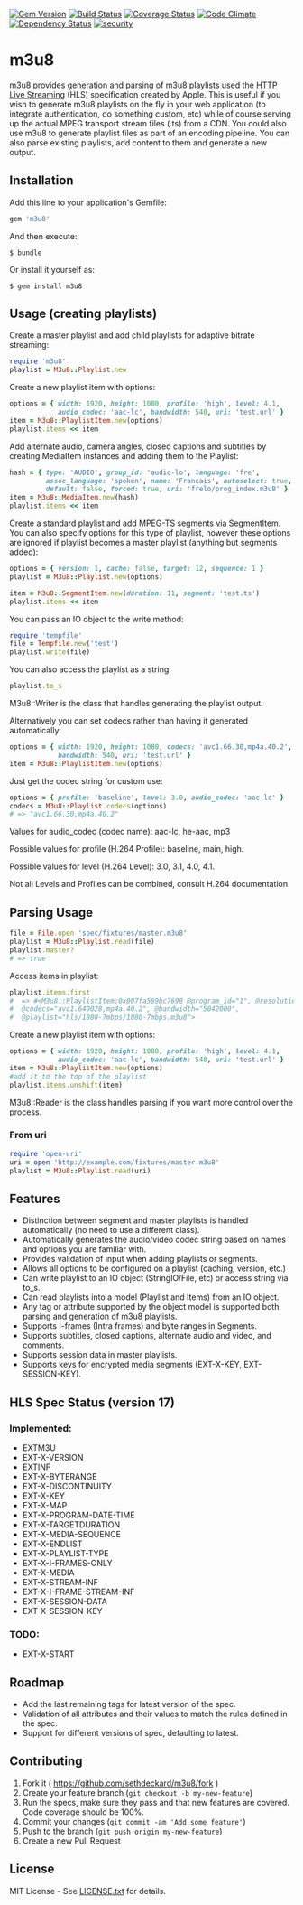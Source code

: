 [![Gem Version](https://badge.fury.io/rb/m3u8.svg)](http://badge.fury.io/rb/m3u8)
[![Build Status](https://travis-ci.org/sethdeckard/m3u8.svg?branch=master)](https://travis-ci.org/sethdeckard/m3u8)
[![Coverage Status](https://coveralls.io/repos/github/sethdeckard/m3u8/badge.svg?branch=master)](https://coveralls.io/github/sethdeckard/m3u8?branch=master)
[![Code Climate](https://codeclimate.com/github/sethdeckard/m3u8/badges/gpa.svg)](https://codeclimate.com/github/sethdeckard/m3u8)
[![Dependency Status](https://gemnasium.com/sethdeckard/m3u8.svg)](https://gemnasium.com/sethdeckard/m3u8)
[![security](https://hakiri.io/github/sethdeckard/m3u8/master.svg)](https://hakiri.io/github/sethdeckard/m3u8/master)
# m3u8

m3u8 provides generation and parsing of m3u8 playlists used the [HTTP Live Streaming](https://developer.apple.com/library/ios/documentation/networkinginternet/conceptual/streamingmediaguide/Introduction/Introduction.html#//apple_ref/doc/uid/TP40008332-CH1-SW1) (HLS) specification created by Apple. This is useful if you wish to generate m3u8 playlists on the fly in your web application (to integrate authentication, do something custom,  etc) while of course serving up the actual MPEG transport stream files (.ts) from a CDN. You could also use m3u8 to generate playlist files as part of an encoding pipeline. You can also parse existing playlists, add content to them and generate a new output.

## Installation

Add this line to your application's Gemfile:

```ruby
gem 'm3u8'
```

And then execute:

    $ bundle

Or install it yourself as:

    $ gem install m3u8

## Usage (creating playlists)
    
Create a master playlist and add child playlists for adaptive bitrate streaming:

```ruby
require 'm3u8'
playlist = M3u8::Playlist.new
```

Create a new playlist item with options:

```ruby
options = { width: 1920, height: 1080, profile: 'high', level: 4.1,
            audio_codec: 'aac-lc', bandwidth: 540, uri: 'test.url' }
item = M3u8::PlaylistItem.new(options)
playlist.items << item
```    
 
Add alternate audio, camera angles, closed captions and subtitles by creating MediaItem instances and adding them to the Playlist:

```ruby
hash = { type: 'AUDIO', group_id: 'audio-lo', language: 'fre',
         assoc_language: 'spoken', name: 'Francais', autoselect: true,
         default: false, forced: true, uri: 'frelo/prog_index.m3u8' }
item = M3u8::MediaItem.new(hash)
playlist.items << item
```
  
Create a standard playlist and add MPEG-TS segments via SegmentItem. You can also specify options for this type of playlist, however these options are ignored if playlist becomes a master playlist (anything but segments added):

```ruby
options = { version: 1, cache: false, target: 12, sequence: 1 }
playlist = M3u8::Playlist.new(options)

item = M3u8::SegmentItem.new(duration: 11, segment: 'test.ts')
playlist.items << item
```
    
You can pass an IO object to the write method:

```ruby
require 'tempfile'
file = Tempfile.new('test')
playlist.write(file)
```

You can also access the playlist as a string:

```ruby
playlist.to_s
``` 

M3u8::Writer is the class that handles generating the playlist output.

Alternatively you can set codecs rather than having it generated automatically:

```ruby
options = { width: 1920, height: 1080, codecs: 'avc1.66.30,mp4a.40.2',
            bandwidth: 540, uri: 'test.url' }
item = M3u8::PlaylistItem.new(options)
```

Just get the codec string for custom use:

```ruby
options = { profile: 'baseline', level: 3.0, audio_codec: 'aac-lc' }
codecs = M3u8::Playlist.codecs(options)
# => "avc1.66.30,mp4a.40.2"
```  
      
Values for audio_codec (codec name): aac-lc, he-aac, mp3
    
Possible values for profile (H.264 Profile): baseline, main, high.
    
Possible values for level (H.264 Level): 3.0, 3.1, 4.0, 4.1. 

Not all Levels and Profiles can be combined, consult H.264 documentation

## Parsing Usage

```ruby
file = File.open 'spec/fixtures/master.m3u8'
playlist = M3u8::Playlist.read(file)
playlist.master?
# => true
```

Access items in playlist:

```ruby
playlist.items.first
#  => #<M3u8::PlaylistItem:0x007fa569bc7698 @program_id="1", @resolution="1920x1080", 
#  @codecs="avc1.640028,mp4a.40.2", @bandwidth="5042000", 
#  @playlist="hls/1080-7mbps/1080-7mbps.m3u8">
```

Create a new playlist item with options:

```ruby
options = { width: 1920, height: 1080, profile: 'high', level: 4.1,
            audio_codec: 'aac-lc', bandwidth: 540, uri: 'test.url' }
item = M3u8::PlaylistItem.new(options)
#add it to the top of the playlist
playlist.items.unshift(item)
```

M3u8::Reader is the class handles parsing if you want more control over the process.
    
### From uri

```ruby
require 'open-uri'
uri = open 'http://example.com/fixtures/master.m3u8'
playlist = M3u8::Playlist.read(uri)
```

## Features
* Distinction between segment and master playlists is handled automatically (no need to use a different class).
* Automatically generates the audio/video codec string based on names and options you are familiar with.
* Provides validation of input when adding playlists or segments.
* Allows all options to be configured on a playlist (caching, version, etc.)
* Can write playlist to an IO object (StringIO/File, etc) or access string via to_s.
* Can read playlists into a model (Playlist and Items) from an IO object.
* Any tag or attribute supported by the object model is supported both parsing and generation of m3u8 playlists.
* Supports I-frames (Intra frames) and byte ranges in Segments.
* Supports subtitles, closed captions, alternate audio and video, and comments.
* Supports session data in master playlists.
* Supports keys for encrypted media segments (EXT-X-KEY, EXT-SESSION-KEY).

## HLS Spec Status (version 17)
### Implemented:
* EXTM3U
* EXT-X-VERSION
* EXTINF  
* EXT-X-BYTERANGE
* EXT-X-DISCONTINUITY
* EXT-X-KEY
* EXT-X-MAP
* EXT-X-PROGRAM-DATE-TIME
* EXT-X-TARGETDURATION
* EXT-X-MEDIA-SEQUENCE
* EXT-X-ENDLIST
* EXT-X-PLAYLIST-TYPE
* EXT-X-I-FRAMES-ONLY
* EXT-X-MEDIA
* EXT-X-STREAM-INF
* EXT-X-I-FRAME-STREAM-INF
* EXT-X-SESSION-DATA
* EXT-X-SESSION-KEY

### TODO:
* EXT-X-START

## Roadmap 
* Add the last remaining tags for latest version of the spec.
* Validation of all attributes and their values to match the rules defined in the spec.
* Support for different versions of spec, defaulting to latest.

## Contributing

1. Fork it ( https://github.com/sethdeckard/m3u8/fork )
2. Create your feature branch (`git checkout -b my-new-feature`)
3. Run the specs, make sure they pass and that new features are covered. Code coverage should be 100%.
4. Commit your changes (`git commit -am 'Add some feature'`)
5. Push to the branch (`git push origin my-new-feature`)
6. Create a new Pull Request


## License
MIT License - See [LICENSE.txt](https://github.com/sethdeckard/m3u8/blob/master/LICENSE.txt) for details.

